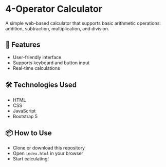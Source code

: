 # 4-Operator Calculator

A simple web-based calculator that supports basic arithmetic operations: addition, subtraction, multiplication, and division.

## 🚀 Features
- User-friendly interface
- Supports keyboard and button input
- Real-time calculations

## 🛠️ Technologies Used
- HTML
- CSS
- JavaScript
- Bootstrap 5

## 📦 How to Use
- Clone or download this repository
- Open `index.html` in your browser
- Start calculating!
